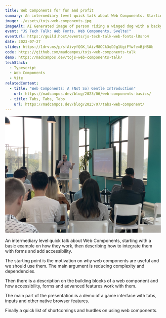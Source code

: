 ```yaml
---
title: Web Components for fun and profit
summary: An intermediary level quick talk about Web Components. Starting with a basic example on how they work, then describing how to integrate them with forms and add accessibility.
image: ./assets/tojs-web-components.jpg
imageAlt: AI Generated image of person riding a winged dog with a background of planets, stars and a rainbow.
event: "JS Tech Talk: Web Fonts, Web Components, Svelte!"
eventUrl: https://guild.host/events/js-tech-talk-web-fonts-l8sro4
date: 2023-07-27
slides: https://1drv.ms/p/s!AivyfQGK_lAivM8OCk3qDJg1UgiFYw?e=BjN5Ob
code: https://github.com/madcampos/tojs-web-components-talk
demo: https://madcampos.dev/tojs-web-components-talk/
techStack:
  - Typescript
  - Web Components
  - Vite
relatedContent:
  - title: "Web Components: A (Not So) Gentle Introduction"
    url: https://madcampos.dev/blog/2023/06/web-components-basics/
  - title: Tabs, Tabs, Tabs
    url: https://madcampos.dev/blog/2023/07/tabs-web-component/
---
```

![A photo of me presenting to an audience. I'm on the background holding a microphone next to a projector with large windows behind me showing a great view of Toronto's summer. On the foreground there is a group of people viewed from the back turned at the presentation on the background.](./assets/web-components-talk.jpg)

An intermediary level quick talk about Web Components, starting with a basic example on how they work, then describing how to integrate them with forms and add accessibility.

The starting point is the motivation on _why_ web components are useful and we should use them. The main argument is reducing complexity and dependencies.

Then there is a description on the building blocks of a web component and how accessibility, forms and advanced features work with them.

The main part of the presentation is a demo of a game interface with tabs, inputs and other native browser features.

Finally a quick list of shortcomings and hurdles on using web components.
